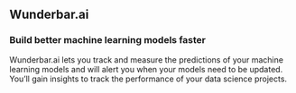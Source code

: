 ## Wunderbar.ai

### Build better machine learning models faster

Wunderbar.ai lets you track and measure the predictions of your machine learning models and will alert you when your models need to be updated. You’ll gain insights to track the performance of your data science projects.

